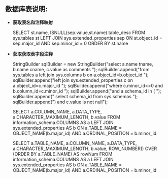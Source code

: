 数据库表说明:
------------------------------
* **获取表名和注释映射**
		
	SELECT
		st.name,
		ISNULL(sep.value,st.name)   table_desc
	FROM sys.tables st
	LEFT JOIN sys.extended_properties sep ON st.object_id = sep.major_id AND sep.minor_id = 0
	ORDER BY st.name
	
	
* **获取获取表字段注释**

	StringBuilder sqlBuilder = new StringBuilder("select a.name tname, b.name cname, c.value as comments ");
	sqlBuilder.append("from sys.tables a left join sys.columns b on a.object_id=b.object_id ");
	sqlBuilder.append("left join sys.extended_properties c on a.object_id=c.major_id ");
	sqlBuilder.append("where c.minor_id<>0 and b.column_id=c.minor_id ");
	sqlBuilder.append("and a.schema_id in (  ");
	sqlBuilder.append("  select schema_id from sys.schemas  ");
	sqlBuilder.append(")  and c.value is not null");


	SELECT
		a.COLUMN_NAME,
		a.DATA_TYPE,
		a.CHARACTER_MAXIMUM_LENGTH,
		b.value
	FROM information_schema.COLUMNS AS a
	LEFT JOIN sys.extended_properties AS b
		ON a.TABLE_NAME = OBJECT_NAME(b.major_id) AND a.ORDINAL_POSITION = b.minor_id

	SELECT
		a.TABLE_NAME,
		a.COLUMN_NAME,
		a.DATA_TYPE,
		a.CHARACTER_MAXIMUM_LENGTH,
		b.value,
		ROW_NUMBER() OVER (ORDER BY a.TABLE_NAME) AS rowNum
	FROM information_schema.COLUMNS AS a
	LEFT JOIN sys.extended_properties AS b
		ON a.TABLE_NAME = OBJECT_NAME(b.major_id) AND a.ORDINAL_POSITION = b.minor_id
